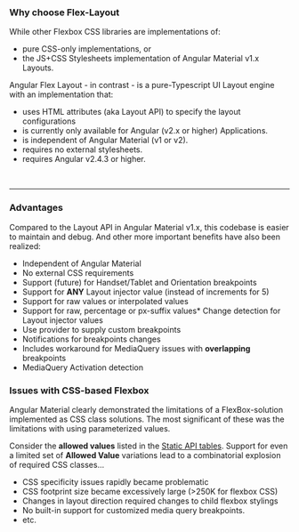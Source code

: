### Why choose Flex-Layout

While other Flexbox CSS libraries are implementations of:

* pure CSS-only implementations, or 
* the JS+CSS Stylesheets implementation of Angular Material v1.x Layouts.

Angular Flex Layout - in contrast - is a pure-Typescript UI Layout engine with an implementation that: 

*  uses HTML attributes (aka Layout API) to specify the layout configurations
*  is currently only available for Angular (v2.x or higher) Applications.
*  is independent of Angular Material (v1 or v2).
*  requires no external stylesheets.
*  requires Angular v2.4.3 or higher.

<br/>

----

### Advantages 

Compared to the Layout API in Angular Material v1.x, this codebase is easier to maintain and debug.
And other more important benefits have also been realized:

*  Independent of Angular Material 
*  No external CSS requirements
*  Support (future) for Handset/Tablet and Orientation breakpoints
*  Support for **ANY** Layout injector value (instead of increments for 5)
*  Support for raw values or interpolated values
*  Support for raw, percentage or px-suffix values*  Change detection for Layout injector values
*  Use provider to supply custom breakpoints
*  Notifications for breakpoints changes
  *  Includes workaround for MediaQuery issues with **overlapping** breakpoints
*  MediaQuery Activation detection 

### Issues with CSS-based Flexbox

Angular Material clearly demonstrated the limitations of a FlexBox-solution implemented as CSS class solutions. The most significant of these was the limitations with using parameterized values. 

Consider the **allowed values** listed in the [Static API tables](https://github.com/angular/flex-layout/wiki/Declarative-API-Overview#api-for-dom-containers). Support for even a limited set of **Allowed Value** variations lead to a combinatorial explosion of required CSS classes... 

* CSS specificity issues rapidly became problematic
* CSS footprint size became excessively large (>250K for flexbox CSS)
* Changes in layout direction required changes to child flexbox stylings
* No built-in support for customized media query breakpoints.
* etc.
